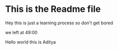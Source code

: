 # This is the Readme file

Hey this is just a learning process so don't get bored

we left at 49:00

<p>Hello world this is Aditya</p>